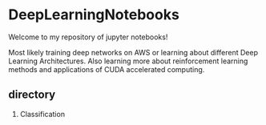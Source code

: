 # DeepLearningNotebooks

Welcome to my repository of jupyter notebooks! 

Most likely training deep networks on AWS or learning about different Deep Learning Architectures.
Also learning more about reinforcement learning methods and applications of CUDA accelerated computing.

## directory
1) Classification
